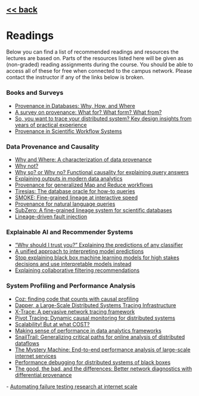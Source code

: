 ## [<< back](./index.html)

# Readings

Below you can find a list of recommended readings and resources the lectures are based on. Parts of the resources listed here will be given as (non-graded) reading assignments during the course. You should be able to access all of these for free when connected to the campus network. Please contact the instructor if any of the links below is broken.

### Books and Surveys

- <a href="http://homepages.inf.ed.ac.uk/jcheney/publications/provdbsurvey.pdf">Provenance in Databases: Why, How, and Where</a>
- <a href="https://link.springer.com/article/10.1007%2Fs00778-017-0486-1">A survey on provenance: What for? What form? What from?</a>
- <a href="https://www.rajasambasivan.com/wp-content/uploads/2017/10/sambasivan-cmu-pdl-14-102.pdf">So, you want to trace your distributed system? Key design insights from years of practical experience</a>
- <a href="http://sites.computer.org/debull/A07dec/susan.pdf">Provenance in Scientific Workflow Systems</a>

### Data Provenance and Causality

- <a href="https://www.cis.upenn.edu/~sanjeev/papers/icdt01_data_provenance.pdf"> Why and Where: A characterization of data provenance</a>
- <a href="https://dl.acm.org/doi/abs/10.1145/1559845.1559901"> Why not?</a>
- <a href="https://people.cs.umass.edu/~ameli/projects/causality/papers/MUD2010.pdf">Why so? or Why no? Functional causality for explaining query answers</a>
- <a href="http://www.vldb.org/pvldb/vol9/p1137-chothia.pdf">Explaining outputs in modern data analytics</a>
- <a href="http://ilpubs.stanford.edu:8090/985/2/cidr_prov_camera2.pdf">Provenance for generalized Map and Reduce workflows</a>
- <a href="https://homes.cs.washington.edu/~suciu/file24_main.pdf">Tiresias: The database oracle for how-to queries</a>
- <a href="http://www.vldb.org/pvldb/vol11/p719-psallidas.pdf">SMOKE: Fine-grained lineage at interactive speed</a>
- <a href="http://www.vldb.org/pvldb/vol10/p577-deutch.pdf">Provenance for natural language queries</a>
- <a href="http://sirrice.github.io/files/papers/subzero-icde13.pdf">SubZero: A fine-grained lineage system for scientific databases</a>
- <a href="https://people.ucsc.edu/~palvaro/molly.pdf">Lineage-driven fault injection</a>

### Explainable AI and Recommender Systems

- <a href="https://www.kdd.org/kdd2016/papers/files/rfp0573-ribeiroA.pdf">“Why should I trust you?” Explaining the predictions of any classifier</a>
- <a href="https://papers.nips.cc/paper/7062-a-unified-approach-to-interpreting-model-predictions.pdf">A unified approach to interpreting model predictions</a>
- <a href="https://arxiv.org/abs/1811.10154">Stop explaining black box machine learning models for high stakes decisions and use interpretable models instead</a>
- <a href="https://dl.acm.org/doi/abs/10.1145/358916.358995">Explaining collaborative filtering recommendations</a>

### System Profiling and Performance Analysis

- <a href="https://dl.acm.org/doi/abs/10.1145/2815400.2815409">Coz: finding code that counts with causal profiling</a>
- <a href="https://research.google/pubs/pub36356/">Dapper, a Large-Scale Distributed Systems Tracing Infrastructure</a>
- <a href="https://www.usenix.org/legacy/event/nsdi07/tech/full_papers/fonseca/fonseca.pdf">X-Trace: A pervasive network tracing framework</a>
- <a href="https://dl.acm.org/doi/pdf/10.1145/2815400.2815415">Pivot Tracing: Dynamic causal monitoring for distributed systems </a>
- <a href="https://www.usenix.org/system/files/conference/hotos15/hotos15-paper-mcsherry.pdf">Scalability! But at what COST? </a>
- <a href="https://www.usenix.org/system/files/conference/nsdi15/nsdi15-paper-ousterhout.pdf">Making sense of performance in data analytics frameworks</a>
- <a href="https://cs-people.bu.edu/liagos/material/nsdi18-snailtrail.pdf">SnailTrail: Generalizing critical paths for online analysis of distributed dataflows</a>
- <a href="https://www.usenix.org/system/files/conference/osdi14/osdi14-paper-chow.pdf">The Mystery Machine: End-to-end performance analysis of large-scale internet services</a>
- <a href="https://dl.acm.org/doi/abs/10.1145/1165389.945454">Performance debugging for distributed systems of black boxes</a>
- <a href="https://dl.acm.org/doi/pdf/10.1145/2934872.2934910">The good, the bad, and the differences: Better network diagnostics with differential provenance
</a>
- <a href="https://people.ucsc.edu/~palvaro/socc16.pdf">Automating failure testing research at internet scale</a>
